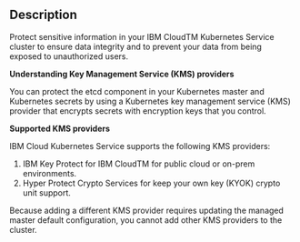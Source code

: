 ## Description

Protect sensitive information in your IBM CloudTM Kubernetes Service cluster to ensure
data integrity and to prevent your data from being exposed to unauthorized users.

**Understanding Key Management Service (KMS) providers**

You can protect the etcd component in your Kubernetes master and Kubernetes secrets by
using a Kubernetes key management service (KMS) provider that encrypts secrets with
encryption keys that you control.

**Supported KMS providers**

IBM Cloud Kubernetes Service supports the following KMS providers:
1. IBM Key Protect for IBM CloudTM for public cloud or on-prem environments.
2. Hyper Protect Crypto Services for keep your own key (KYOK) crypto unit support.

Because adding a different KMS provider requires updating the managed master default
configuration, you cannot add other KMS providers to the cluster.